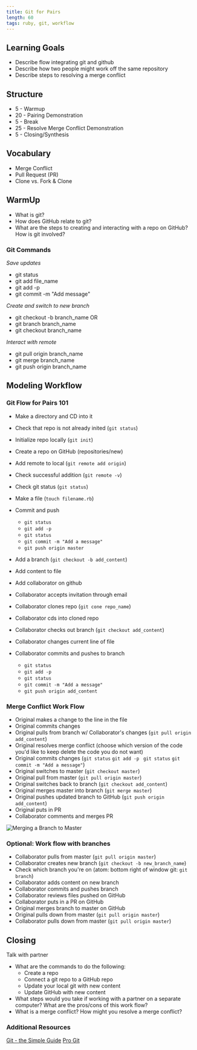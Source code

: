 ```yaml
---
title: Git for Pairs
length: 60
tags: ruby, git, workflow
---
```


## Learning Goals

* Describe flow integrating git and github
* Describe how two people might work off the same repository
* Describe steps to resolving a merge conflict

## Structure

* 5   - Warmup
* 20  - Pairing Demonstration
* 5   - Break
* 25  - Resolve Merge Conflict Demonstration
* 5   - Closing/Synthesis

## Vocabulary
* Merge Conflict
* Pull Request (PR)
* Clone vs. Fork & Clone

## WarmUp

* What is git?
* How does GitHub relate to git?
* What are the steps to creating and interacting with a repo on GitHub? How is git involved?

### Git Commands
*Save updates*
* git status
* git add file_name
* git add -p
* git commit -m "Add message"

*Create and switch to new branch*
* git checkout -b branch_name
OR
* git branch branch_name
* git checkout branch_name

*Interact with remote*
* git pull origin branch_name
* git merge branch_name
* git push origin branch_name

## Modeling Workflow

### Git Flow for Pairs 101
* Make a directory and CD into it
* Check that repo is not already inited
  (`git status`)
* Initialize repo locally
  (`git init`)
* Create a repo on GitHub
  (repositories/new)
* Add remote to local
  (`git remote add origin`)
* Check successful addition
  (`git remote -v`)
* Check git status
  (`git status`)
* Make a file
  (`touch filename.rb`)
* Commit and push
  - `git status`
  - `git add -p`
  - `git status`
  - `git commit -m "Add a message"`
  - `git push origin master`
* Add a branch (`git checkout -b add_content`)
* Add content to file

* Add collaborator on github
* Collaborator accepts invitation through email
* Collaborator clones repo (`git cone repo_name`)
* Collaborator cds into cloned repo
* Collaborator checks out branch (`git checkout add_content`)
* Collaborator changes current line of file
* Collaborator commits and pushes to branch
  - `git status`
  - `git add -p`
  - `git status`
  - `git commit -m "Add a message"`
  - `git push origin add_content`

### Merge Conflict Work Flow

* Original makes a change to the line in the file
* Original commits changes
* Original pulls from branch w/ Collaborator's changes
  (`git pull origin add_content`)
* Original resolves merge conflict
  (choose which version of the code you'd like to keep
   delete the code you do not want)
* Original commits changes
  (`git status`
   `git add -p`
   ` git status`
   `git commit -m "Add a message"`)
* Original switches to master (`git checkout master`)
* Original pull from master (`git pull origin master`)
* Original switches back to branch (`git checkout add_content`)
* Original merges master into branch (`git merge master`)
* Original pushes updated branch to GitHub
  (`git push origin add_content`)
* Original puts in PR
* Collaborator comments and merges PR

![Merging a Branch to Master](https://docs.google.com/drawings/d/e/2PACX-1vR6KtiUHn_LsBfxJRYUYwgT7KJClTVLajC3OzwME6RLF1HroCbOQGuRXUcgjI-I1xfZ-LuF4R5BGbi7/pub?w=960&h=720)

### Optional: Work flow with branches
* Collaborator pulls from master
  (`git pull origin master`)
* Collaborator creates new branch
  (`git checkout -b new_branch_name`)
* Check which branch you're on
  (atom: bottom right of window
   git: `git branch`)
* Collaborator adds content on new branch
* Collaborator commits and pushes branch
* Collaborator reviews files pushed on GitHub
* Collaborator puts in a PR on GitHub
* Original merges branch to master on GitHub
* Original pulls down from master
  (`git pull origin master`)
* Collaborator pulls down from master
  (`git pull origin master`)

## Closing
Talk with partner
* What are the commands to do the following:
   - Create a repo
   - Connect a git repo to a GitHub repo
   - Update your local git with new content
   - Update GitHub with new content
* What steps would you take if working with a partner on a separate computer? What are the pros/cons of this work flow?
* What is a merge conflict? How might you resolve a merge conflict?

### Additional Resources
[Git - the Simple Guide](http://rogerdudler.github.io/git-guide/)
[Pro Git](https://git-scm.com/book/en/v2)
